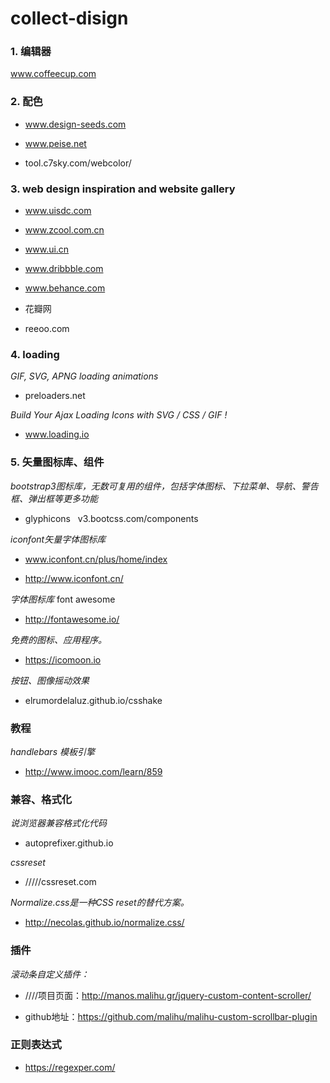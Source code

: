 # collect-disign
### 1. 编辑器
 www.coffeecup.com
 
### 2. 配色
 + www.design-seeds.com

 + www.peise.net

 + tool.c7sky.com/webcolor/

### 3. **web design inspiration and website gallery**
 +  www.uisdc.com

 +  www.zcool.com.cn

 + www.ui.cn

 + www.dribbble.com

 + www.behance.com

 +  花瓣网

 + reeoo.com

### 4. loading

*GIF, SVG, APNG loading animations*

+ preloaders.net

*Build Your Ajax Loading Icons with SVG / CSS / GIF !*
+ www.loading.io

### 5. 矢量图标库、组件
*bootstrap3图标库，无数可复用的组件，包括字体图标、下拉菜单、导航、警告框、弹出框等更多功能*

+ glyphicons   v3.bootcss.com/components

*iconfont矢量字体图标库*

+ www.iconfont.cn/plus/home/index

+ http://www.iconfont.cn/

*字体图标库*
font awesome

+ http://fontawesome.io/

*免费的图标、应用程序。*

+ https://icomoon.io

*按钮、图像摇动效果* 

+ elrumordelaluz.github.io/csshake

### 教程
*handlebars  模板引擎*
+ http://www.imooc.com/learn/859

### 兼容、格式化
*说浏览器兼容格式化代码*
+ autoprefixer.github.io

*cssreset*
+ /////cssreset.com

*Normalize.css是一种CSS reset的替代方案。*

+ http://necolas.github.io/normalize.css/

### 插件

*滚动条自定义插件：*

+ ////项目页面：http://manos.malihu.gr/jquery-custom-content-scroller/

+ github地址：https://github.com/malihu/malihu-custom-scrollbar-plugin

### 正则表达式

+ https://regexper.com/

